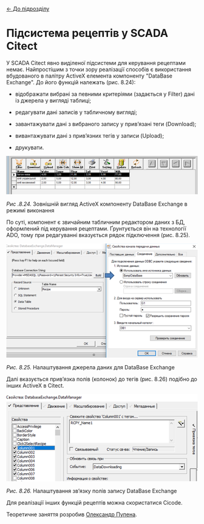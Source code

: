 [<- До підрозділу](README.md)

# Підсистема рецептів у SCADA Citect 

У SCADA Citect явно виділеної підсистеми для керування рецептами немає. Найпростішим з точки зору реалізації способів є використання вбудованого в палітру ActiveX елемента компоненту "DataBase Exchange". До його функцій належать (рис. 8.24):

- відображати вибрані за певними критеріями (задається у Filter) дані із джерела у вигляді таблиці; 

- редагувати дані записів у табличному вигляді;

- завантажувати дані з вибраного запису у прив’язані теги (Download);

- вивантажувати дані з прив’язних тегів у записи (Upload);

- друкувати. 

<a href="media8/8_24.png" target="_blank"><img src="media/8_24.png"/></a> 

*Рис .8.24.* Зовнішній вигляд ActiveX компоненту DataBase Exchange в режимі виконання

По суті, компонент є звичайним табличним редактором даних з БД, оформлений під керування рецептами. Ґрунтується він на технології ADO, тому при редагуванні вказується рядок підключення (рис. 8.25).

<a href="media8/8_25.png" target="_blank"><img src="media/8_25.png"/></a> 

*Рис. 8.25.* Налаштування джерела даних для DataBase Exchange

Далі вказується прив’язка полів (колонок) до тегів (рис. 8.26) подібно до інших ActiveX в Citect.

<a href="media8/8_26.png" target="_blank"><img src="media/8_26.png"/></a> 

*Рис. 8.26.* Налаштування зв’язку полів запису DataBase Exchange

Для реалізації інших функцій рецептів можна скористатися Cicode.

Теоретичне заняття розробив [Олександр Пупена](https://github.com/pupenasan). 